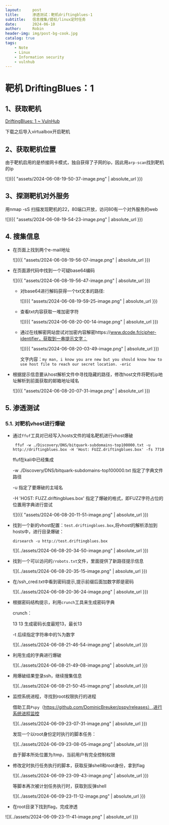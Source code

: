 ```yaml
---
layout:     post
title:      渗透测试：靶机driftingblues-1
subtitle:   信息搜集/提权/linux定时任务
date:       2024-06-10
author:     Robin
header-img: img/post-bg-cook.jpg
catalog: true
tags:
    - Note
    - Linux
    - Information security
    - vulnhub
---
```

# 靶机 DriftingBlues：1

## 1、获取靶机

[DriftingBlues: 1 ~ VulnHub](https://www.vulnhub.com/entry/driftingblues-1,625/)

下载之后导入virtualbox开启靶机

## 2、获取靶机位置

由于靶机启用的是桥接网卡模式，独自获得了子网的ip，因此用`arp-scan`找到靶机的ip

![]({{ "assets/2024-06-08-19-50-37-image.png" | absolute_url }})

## 3、探测靶机对外服务

用nmap -sS 扫描发现靶机的22，80端口开放，访问80有一个对外服务的web

![]({{ "assets/2024-06-08-19-54-23-image.png" | absolute_url }})

## 4. 搜集信息

- 在页面上找到两个e-mail地址
  
  ![]({{ "assets/2024-06-08-19-56-07-image.png" | absolute_url }})

- 在页面源代码中找到一个可疑base64编码
  
  ![]({{ "assets/2024-06-08-19-56-47-image.png" | absolute_url }})
  
  - 对base64进行解码获得一个txt文本的路径:
    
    ![]({{ "assets/2024-06-08-19-59-25-image.png" | absolute_url }})
  
  - 查看txt内容获取一堆加密字符
    
    ![]({{ "assets/2024-06-08-20-00-14-image.png" | absolute_url }})
  
  - 通过在线解密网站尝试对加密内容解密https://www.dcode.fr/cipher-identifier，获取到一串提示文字：
    
    ![]({{ "assets/2024-06-08-20-03-49-image.png" | absolute_url }})
    
    文字内容：`my man, i know you are new but you should know how to use host file to reach our secret location. -eric`

- 根据提示信息要从host解析文件中寻找隐藏的路径，修改host文件将靶机ip地址解析到前面获取的邮箱地址域名
  
  ![]({{ "assets/2024-06-08-20-07-31-image.png" | absolute_url }})

## 5. 渗透测试

### 5.1. 对靶机vhost进行爆破

- 通过`ffuf`工具对已经写入hosts文件的域名靶机进行vhost爆破
  
  ```
   ffuf -w ./Discovery/DNS/bitquark-subdomains-top100000.txt -u http://driftingblues.box -H 'Host: FUZZ.driftingblues.box' -fs 7710
  ```
  
  ffuf在kali中已经集成
  
  -w ./Discovery/DNS/bitquark-subdomains-top100000.txt 指定了字典文件路径
  
  -u 指定了要爆破的主域名
  
  -H 'HOST: FUZZ.driftingblues.box' 指定了爆破的格式，即FUZZ字符占位的位置用字典进行尝试
  
  ![]({{ "assets/2024-06-08-20-11-51-image.png" | absolute_url }})

- 找到一个新的vhost配置：`test.driftingblues.box`,将vhost的解析添加到hosts中，进行目录爆破：
  
  `dirsearch -u http://test.driftingblues.box`
  
  ![](../assets/2024-06-08-20-34-50-image.png" | absolute_url }})

- 找到一个可以访问的`/robots.txt`文件，里面提供了新路径提示信息
  
  ![](../assets/2024-06-08-20-35-15-image.png" | absolute_url }})

- 在/ssh_cred.txt中看到密码提示,提示前缀后面加数字即是密码
  
  ![](../assets/2024-06-08-20-36-24-image.png" | absolute_url }})

- 根据密码结构提示，利用`crunch`工具来生成密码字典
  
  crunch：
  
  13 13 生成密码长度最短13，最长13
  
  -t 后续指定字符串中的%为数字
  
  ![](../assets/2024-06-08-21-46-54-image.png" | absolute_url }})

- 利用生成的字典进行爆破
  
  ![](../assets/2024-06-08-21-49-08-image.png" | absolute_url }})

- 用爆破结果登录ssh，继续搜集信息
  
  ![](../assets/2024-06-08-21-50-45-image.png" | absolute_url }})

- 监控系统进程，寻找到root权限执行的进程
  
  借助工具`Pspy`（https://github.com/DominicBreuker/pspy/releases）,进行系统进程监控
  
  ![](../assets/2024-06-09-23-07-31-image.png" | absolute_url }})
  
  发现一个以root身份定时执行的脚本任务：
  
  ![](../assets/2024-06-09-23-08-05-image.png" | absolute_url }})
  
  由于脚本所处位置为/tmp，当前用户有完全控制权限

- 修改定时执行任务执行的脚本，获取反弹shell和root身份，拿到flag
  
  ![](../assets/2024-06-09-23-09-43-image.png" | absolute_url }})
  
  等脚本再次被计划任务执行时，获取到反弹shell
  
  ![](../assets/2024-06-09-23-11-12-image.png" | absolute_url }})

- 在root目录下找到flag，完成渗透

![](../assets/2024-06-09-23-11-41-image.png" | absolute_url }})
